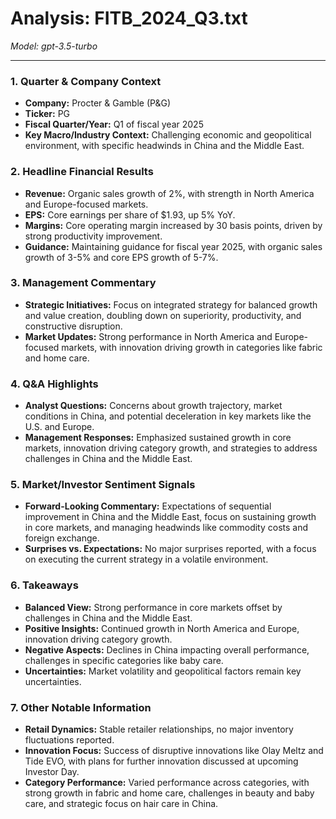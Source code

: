 # Analysis: FITB_2024_Q3.txt

*Model: gpt-3.5-turbo*

---

### 1. Quarter & Company Context
- **Company:** Procter & Gamble (P&G)
- **Ticker:** PG
- **Fiscal Quarter/Year:** Q1 of fiscal year 2025
- **Key Macro/Industry Context:** Challenging economic and geopolitical environment, with specific headwinds in China and the Middle East.

### 2. Headline Financial Results
- **Revenue:** Organic sales growth of 2%, with strength in North America and Europe-focused markets.
- **EPS:** Core earnings per share of $1.93, up 5% YoY.
- **Margins:** Core operating margin increased by 30 basis points, driven by strong productivity improvement.
- **Guidance:** Maintaining guidance for fiscal year 2025, with organic sales growth of 3-5% and core EPS growth of 5-7%.

### 3. Management Commentary
- **Strategic Initiatives:** Focus on integrated strategy for balanced growth and value creation, doubling down on superiority, productivity, and constructive disruption.
- **Market Updates:** Strong performance in North America and Europe-focused markets, with innovation driving growth in categories like fabric and home care.

### 4. Q&A Highlights
- **Analyst Questions:** Concerns about growth trajectory, market conditions in China, and potential deceleration in key markets like the U.S. and Europe.
- **Management Responses:** Emphasized sustained growth in core markets, innovation driving category growth, and strategies to address challenges in China and the Middle East.

### 5. Market/Investor Sentiment Signals
- **Forward-Looking Commentary:** Expectations of sequential improvement in China and the Middle East, focus on sustaining growth in core markets, and managing headwinds like commodity costs and foreign exchange.
- **Surprises vs. Expectations:** No major surprises reported, with a focus on executing the current strategy in a volatile environment.

### 6. Takeaways
- **Balanced View:** Strong performance in core markets offset by challenges in China and the Middle East.
- **Positive Insights:** Continued growth in North America and Europe, innovation driving category growth.
- **Negative Aspects:** Declines in China impacting overall performance, challenges in specific categories like baby care.
- **Uncertainties:** Market volatility and geopolitical factors remain key uncertainties.

### 7. Other Notable Information
- **Retail Dynamics:** Stable retailer relationships, no major inventory fluctuations reported.
- **Innovation Focus:** Success of disruptive innovations like Olay Meltz and Tide EVO, with plans for further innovation discussed at upcoming Investor Day.
- **Category Performance:** Varied performance across categories, with strong growth in fabric and home care, challenges in beauty and baby care, and strategic focus on hair care in China.